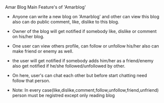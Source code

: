 Amar Blog
Main Feature's of 'Amarblog'
* Anyone can write a new blog on 'Amarblog' and other can view this blog also can do public comment, like, dislike to this blog. 
* Owner of the blog will get notified if somebody like, dislike or comment on his/her blog. 
* One user can view others profile, can follow or unfollow his/her also can make friend or enemy as well. 
* the user will get notified if somebody adds him/her as a friend/enemy also get notified if he/she followed/unfollowed by other. 
* On here, user's can chat each other but before start chatting need follow that person. 

* Note: 
In every case(like,dislike,comment,follow,unfollow,friend,unfriend) person must be registred except only reading blog 







